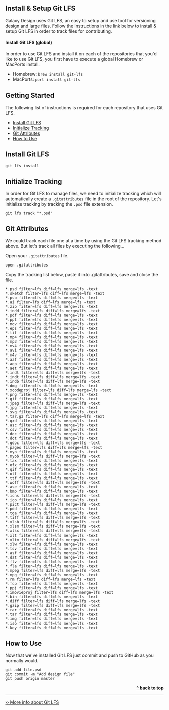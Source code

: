 ## Install & Setup Git LFS

Galaxy Design uses Git LFS, an easy to setup and use tool for versioning design and large files. Follow the instructions in the link below to install & setup Git LFS in order to track files for contributing.

#### Install Git LFS (global)

In order to use Git LFS and install it on each of the repositories that you'd like to use Git LFS, you first have to execute a global Homebrew or MacPorts install.

- Homebrew: `brew install git-lfs`
- MacPorts: `port install git-lfs`

## Getting Started

The following list of instructions is required for each repository that uses Git LFS.

- [Install Git LFS](#install-git-lfs)
- [Initialize Tracking](#initialize-tracking)
- [Git Attributes](#git-attributes)
- [How to Use](#how-to-use)

## Install Git LFS

```
git lfs install
```

## Initialize Tracking

In order for Git LFS to manage files, we need to initialize tracking which will automatically create a `.gitattributes` file in the root of the repository. Let's initialize tracking by tracking the `.psd` file extension.

```
git lfs track "*.psd"
```

## Git Attributes

We could track each file one at a time by using the Git LFS tracking method above. But let's track all files by executing the following...

Open your `.gitattributes` file.

```
open .gitattributes
```

Copy the tracking list below, paste it into .gitattributes, save and close the file.

```
*.psd filter=lfs diff=lfs merge=lfs -text
*.sketch filter=lfs diff=lfs merge=lfs -text
*.psb filter=lfs diff=lfs merge=lfs -text
*.ai filter=lfs diff=lfs merge=lfs -text
*.zip filter=lfs diff=lfs merge=lfs -text
*.indd filter=lfs diff=lfs merge=lfs -text
*.pdf filter=lfs diff=lfs merge=lfs -text
*.ppt filter=lfs diff=lfs merge=lfs -text
*.mov filter=lfs diff=lfs merge=lfs -text
*.eps filter=lfs diff=lfs merge=lfs -text
*.tif filter=lfs diff=lfs merge=lfs -text
*.mp4 filter=lfs diff=lfs merge=lfs -text
*.mp3 filter=lfs diff=lfs merge=lfs -text
*.mv4 filter=lfs diff=lfs merge=lfs -text
*.avi filter=lfs diff=lfs merge=lfs -text
*.m4v filter=lfs diff=lfs merge=lfs -text
*.aaf filter=lfs diff=lfs merge=lfs -text
*.aep filter=lfs diff=lfs merge=lfs -text
*.aet filter=lfs diff=lfs merge=lfs -text
*.indl filter=lfs diff=lfs merge=lfs -text
*.indt filter=lfs diff=lfs merge=lfs -text
*.indb filter=lfs diff=lfs merge=lfs -text
*.dmg filter=lfs diff=lfs merge=lfs -text
*.xcodeproj filter=lfs diff=lfs merge=lfs -text
*.png filter=lfs diff=lfs merge=lfs -text
*.gif filter=lfs diff=lfs merge=lfs -text
*.jpeg filter=lfs diff=lfs merge=lfs -text
*.jpg filter=lfs diff=lfs merge=lfs -text
*.svg filter=lfs diff=lfs merge=lfs -text
*.tar.gz filter=lfs diff=lfs merge=lfs -text
*.qxd filter=lfs diff=lfs merge=lfs -text
*.asc filter=lfs diff=lfs merge=lfs -text
*.csv filter=lfs diff=lfs merge=lfs -text
*.doc filter=lfs diff=lfs merge=lfs -text
*.dot filter=lfs diff=lfs merge=lfs -text
*.gdoc filter=lfs diff=lfs merge=lfs -text
*.pages filter=lfs diff=lfs merge=lfs -text
*.myo filter=lfs diff=lfs merge=lfs -text
*.myob filter=lfs diff=lfs merge=lfs -text
*.tax filter=lfs diff=lfs merge=lfs -text
*.ofx filter=lfs diff=lfs merge=lfs -text
*.qif filter=lfs diff=lfs merge=lfs -text
*.otf filter=lfs diff=lfs merge=lfs -text
*.ttf filter=lfs diff=lfs merge=lfs -text
*.woff filter=lfs diff=lfs merge=lfs -text
*.ase filter=lfs diff=lfs merge=lfs -text
*.bmp filter=lfs diff=lfs merge=lfs -text
*.icns filter=lfs diff=lfs merge=lfs -text
*.ico filter=lfs diff=lfs merge=lfs -text
*.pict filter=lfs diff=lfs merge=lfs -text
*.pdd filter=lfs diff=lfs merge=lfs -text
*.tga filter=lfs diff=lfs merge=lfs -text
*.tiff filter=lfs diff=lfs merge=lfs -text
*.xlsb filter=lfs diff=lfs merge=lfs -text
*.xlsm filter=lfs diff=lfs merge=lfs -text
*.xlsx filter=lfs diff=lfs merge=lfs -text
*.xlt filter=lfs diff=lfs merge=lfs -text
*.xltm filter=lfs diff=lfs merge=lfs -text
*.xlw filter=lfs diff=lfs merge=lfs -text
*.tsv filter=lfs diff=lfs merge=lfs -text
*.asf filter=lfs diff=lfs merge=lfs -text
*.dat filter=lfs diff=lfs merge=lfs -text
*.flv filter=lfs diff=lfs merge=lfs -text
*.fla filter=lfs diff=lfs merge=lfs -text
*.mpeg filter=lfs diff=lfs merge=lfs -text
*.mpg filter=lfs diff=lfs merge=lfs -text
*.rm filter=lfs diff=lfs merge=lfs -text
*.fcp filter=lfs diff=lfs merge=lfs -text
*.ppj filter=lfs diff=lfs merge=lfs -text
*.imovieproj filter=lfs diff=lfs merge=lfs -text
*.bin filter=lfs diff=lfs merge=lfs -text
*.diff filter=lfs diff=lfs merge=lfs -text
*.gzip filter=lfs diff=lfs merge=lfs -text
*.rar filter=lfs diff=lfs merge=lfs -text
*.tar filter=lfs diff=lfs merge=lfs -text
*.img filter=lfs diff=lfs merge=lfs -text
*.iso filter=lfs diff=lfs merge=lfs -text
*.key filter=lfs diff=lfs merge=lfs -text
```

## How to Use

Now that we've installed Git LFS just commit and push to GitHub as you normally would.

```
git add file.psd
git commit -m "Add design file"
git push origin master
```

<div align="right">
    <b><a href="#install--setup-git-lfs">^ back to top</a></b>
</div>

----

[›› More info about Git LFS](https://git-lfs.github.com/)